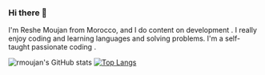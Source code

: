 ### Hi there 👋

I'm Reshe Moujan from Morocco, and I do content on development . I really enjoy coding and learning languages and solving problems.
I'm a self-taught passionate coding .

![rmoujan's GitHub stats](https://github-readme-stats.vercel.app/api?username=rmoujan&show_icons=true&theme=radical&count_private=true)
[![Top Langs](https://github-readme-stats.vercel.app/api/top-langs/?username=rmoujan&langs_count=8&layout=compact&count_private=true)](https://github.com/rmoujan/github-readme-stats)
